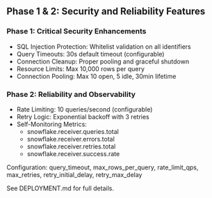 
## Phase 1 & 2: Security and Reliability Features

### Phase 1: Critical Security Enhancements
- SQL Injection Protection: Whitelist validation on all identifiers
- Query Timeouts: 30s default timeout (configurable)
- Connection Cleanup: Proper pooling and graceful shutdown
- Resource Limits: Max 10,000 rows per query
- Connection Pooling: Max 10 open, 5 idle, 30min lifetime

### Phase 2: Reliability and Observability
- Rate Limiting: 10 queries/second (configurable)
- Retry Logic: Exponential backoff with 3 retries
- Self-Monitoring Metrics:
  - snowflake.receiver.queries.total
  - snowflake.receiver.errors.total
  - snowflake.receiver.retries.total
  - snowflake.receiver.success.rate

Configuration: query_timeout, max_rows_per_query, rate_limit_qps, max_retries, retry_initial_delay, retry_max_delay

See DEPLOYMENT.md for full details.
